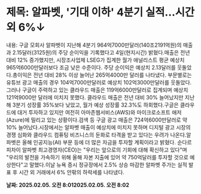 # **제목: 알파벳, '기대 이하' 4분기 실적…시간외 6%↓**

  내용: 구글 모회사 알파벳이 지난해 4분기 964억7000만달러(140조2191억원)의 매출과 2.15달러(3125원)의 주당 순이익을 기록했다고 4일(현지시간) 밝혔다.매출은 전년 대비 12% 증가했지만, 시장조사업체 LSEG가 집계한 월가 애널리스트 평균 예상치 965억6000만달러보다 조금 낮은 수준이다. 주당 순이익은 예상치 2.13달러를 웃돌았다.총이익은 전년 대비 28% 이상 늘어난 265억4000만 달러를 나타냈다. 부문별로는 유튜브 광고 매출의 경우 104억7000만달러로 예상치 102억3000만달러를 웃돌았다.그러나 구글이 주력하고 있는 클라우드 매출은 119억6000만달러로 집계되며 예상치 121억9000만 달러에 미치지 못했다. 클라우드 매출은 전년 대비 30% 늘어났지만 지난해 3분기 성장률 35%보다 낮았고, 월가 예상 성장률 32.3%도 하회했다.구글은 클라우드에 대거 투자하고 있지만 여전히 아마존웹서비스(AWS)와 마이크로소프트 애저(Azure)에 밀리고 있는 상황이다.검색 등 구글 광고 매출은 724억6000만달러로 약 10% 늘어났다.시장에서는 알파벳 매출이 예상치에 미치지 못하며 디지털 광고 시장의 경쟁 심화와 클라우드 컴퓨팅 비즈니스의 둔화로 타격을 받고 있다는 우려가 나온다.알파벳은 올해 인공지능(AI) 부문 등에 더 많은 자금을 투자할 계획이라고 밝혔다. 순다르 피차이 알파벳 최고경영자(CEO)는 "우리는 앞으로의 기회에 대해 확신하고 있다"며 "우리의 발전을 가속하기 위해 올해 자본 지출에 있어 약 750억달러를 투자할 것으로 예상한다"고 말했다.이날 뉴욕 증시 정규장에서 2.5% 상승 마감한 알파벳 주가는 실적 발표 후 시간 외 거래에서 6% 안팎의 하락세를 나타냈다.

  **날짜: 2025.02.05. 오전 8:012025.02.05. 오전 8:02**